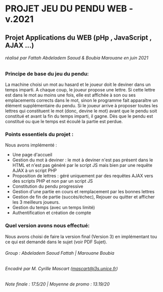 # PROJET JEU DU PENDU WEB - v.2021
## Projet Applications du WEB (pHp , JavaScript , AJAX ...)
###### réalisé par Fattah Abdeladem Saoud & Boubia Marouane en juin 2021

### Principe de base du jeu du pendu:
La machine choisi un mot au hasard et le joueur doit le deviner dans un temps imparti.
A chaque coup, le joueur propose une lettre. Si cette lettre est dans le mot au moins une fois, elle est affichée à son ou ses emplacements corrects dans le mot, sinon le programme fait apparaître un élément supplémentaire du pendu. 
Si le joueur arrive à proposer toutes les lettres qui constituent le mot (donc, devine le mot) avant que le pendu soit constitué et avant la fin du temps imparti, il gagne. 
Dès que le pendu est constitué ou que le temps est écoulé la partie est perdue.

### Points essentiels du projet :
Nous avons implémenté :
*  Une page d'accueil
*  Gestion du mot à deviner :  le mot à deviner n'est pas présent dans le HTML et n'est pas généré par le script JS mais bien par une requête AJAX à un script PHP
*  Proposition de lettres : géré uniquement par des requêtes AJAX vers des scripts PHP et non par un script JS
*  Constitution du pendu progressive
*  Gestion d'une partie en cours et remplacement par les bonnes lettres
*  Gestion de fin de partie (succès/échec), Rejouer ou quitter et afficher les 3 meilleurs joueurs.
*  Gestion du temps (avec un temps limité)
*  Authentification et création de compte

### Quel version avons nous effectué:
Nous avons choisi de faire la version final (Version 3) en implémentant tou ce qui est demandé dans le sujet (voir PDF Sujet).

###### Group : Abdeladem Saoud Fattah | Marouane Boubia
###### Encadré par M. Cyrille Mascart (mascart@i3s.unice.fr) 
###### Note finale : 17.5/20 | Moyenne de promo : 13.19/20